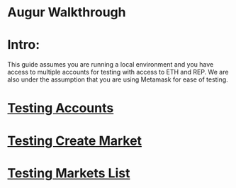 Augur Walkthrough
==================

# Intro:

This guide assumes you  are running a local environment and you have access to multiple accounts for testing with access to ETH and REP. We are also under the assumption that you are using Metamask for ease of testing. 

# [Testing Accounts](/account.md)

# [Testing Create Market](/createMarket.md)

# [Testing Markets List](/marketsList.md)